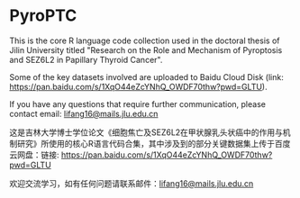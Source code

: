 # PyroPTC

This is the core R language code collection used in the doctoral thesis of Jilin University titled "Research on the Role and Mechanism of Pyroptosis and SEZ6L2 in Papillary Thyroid Cancer". 

Some of the key datasets involved are uploaded to Baidu Cloud Disk (link: https://pan.baidu.com/s/1XqO44eZcYNhQ_OWDF70thw?pwd=GLTU).

If you have any questions that require further communication, please contact email: lifang16@mails.jlu.edu.cn

这是吉林大学博士学位论文《细胞焦亡及SEZ6L2在甲状腺乳头状癌中的作用与机制研究》所使用的核心R语言代码合集，其中涉及到的部分关键数据集上传于百度云网盘：链接: https://pan.baidu.com/s/1XqO44eZcYNhQ_OWDF70thw?pwd=GLTU

欢迎交流学习，如有任何问题请联系邮件：lifang16@mails.jlu.edu.cn
